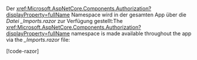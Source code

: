 <span data-ttu-id="c0a99-101">Der <xref:Microsoft.AspNetCore.Components.Authorization?displayProperty=fullName> Namespace wird in der gesamten App über die *Datei _Imports.razor* zur Verfügung gestellt:</span><span class="sxs-lookup"><span data-stu-id="c0a99-101">The <xref:Microsoft.AspNetCore.Components.Authorization?displayProperty=fullName> namespace is made available throughout the app via the *_Imports.razor* file:</span></span>

[!code-razor[](imports-hosted.razor?highlight=3)]

